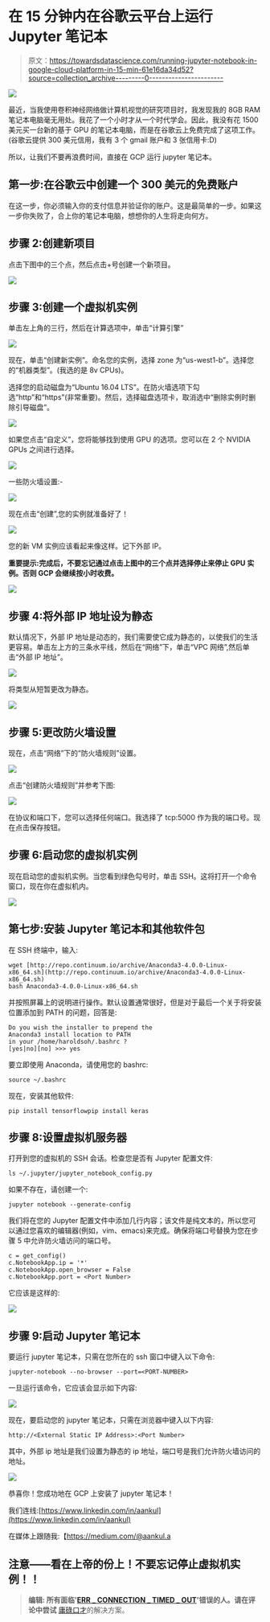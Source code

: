 # 在 15 分钟内在谷歌云平台上运行 Jupyter 笔记本

> 原文：<https://towardsdatascience.com/running-jupyter-notebook-in-google-cloud-platform-in-15-min-61e16da34d52?source=collection_archive---------0----------------------->

![](img/ced38929f86c37ecb6368d775a80216f.png)

最近，当我使用卷积神经网络做计算机视觉的研究项目时，我发现我的 8GB RAM 笔记本电脑毫无用处。我花了一个小时才从一个时代学会。因此，我没有花 1500 美元买一台新的基于 GPU 的笔记本电脑，而是在谷歌云上免费完成了这项工作。(谷歌云提供 300 美元信用，我有 3 个 gmail 账户和 3 张信用卡:D)

所以，让我们不要再浪费时间，直接在 GCP 运行 jupyter 笔记本。

## 第一步:在谷歌云中创建一个 300 美元的免费账户

在这一步，你必须输入你的支付信息并验证你的账户。这是最简单的一步。如果这一步你失败了，合上你的笔记本电脑，想想你的人生将走向何方。

## 步骤 2:创建新项目

点击下图中的三个点，然后点击+号创建一个新项目。

![](img/dcc852ae8dbb92524be81cb974db5809.png)

## 步骤 3:创建一个虚拟机实例

单击左上角的三行，然后在计算选项中，单击“计算引擎”

![](img/93f53873e7609a67574263276865fb08.png)

现在，单击“创建新实例”。命名您的实例，选择 zone 为“us-west1-b”。选择您的“机器类型”。(我选的是 8v CPUs)。

选择您的启动磁盘为“Ubuntu 16.04 LTS”。在防火墙选项下勾选“http”和“https”(非常重要)。然后，选择磁盘选项卡，取消选中“删除实例时删除引导磁盘”。

![](img/ffb04b95912e548e8324dfb7f25afa66.png)

如果您点击“自定义”，您将能够找到使用 GPU 的选项。您可以在 2 个 NVIDIA GPUs 之间进行选择。

![](img/7ed87a91217b46e75e6e47a5f9b0a7b3.png)

一些防火墙设置:-

![](img/b245e1d9a4aa81321e113f9d3c11f7b5.png)

现在点击“创建”,您的实例就准备好了！

![](img/67806be92ff564a6583019809636ff20.png)

您的新 VM 实例应该看起来像这样。记下外部 IP。

**重要提示:完成后，不要忘记通过点击上图中的三个点并选择停止来停止 GPU 实例。否则 GCP 会继续按小时收费。**

![](img/ef09f7359fa2202888dde6fb95873089.png)

## 步骤 4:将外部 IP 地址设为静态

默认情况下，外部 IP 地址是动态的，我们需要使它成为静态的，以使我们的生活更容易。单击左上方的三条水平线，然后在“网络”下，单击“VPC 网络”,然后单击“外部 IP 地址”。

![](img/b269b1d1d55550e755fd6079aae302a8.png)

将类型从短暂更改为静态。

![](img/45e1d8b9b43864e5e52f9c6e626afb02.png)

## 步骤 5:更改防火墙设置

现在，点击“网络”下的“防火墙规则”设置。

![](img/b269b1d1d55550e755fd6079aae302a8.png)

点击“创建防火墙规则”并参考下图:

![](img/d656ea01f1005f10d633d52a73934319.png)

在协议和端口下，您可以选择任何端口。我选择了 tcp:5000 作为我的端口号。现在点击保存按钮。

## 步骤 6:启动您的虚拟机实例

现在启动您的虚拟机实例。当您看到绿色勾号时，单击 SSH。这将打开一个命令窗口，现在你在虚拟机内。

![](img/e9cd90913a6df3abb6406f2dc67dc61a.png)

## 第七步:安装 Jupyter 笔记本和其他软件包

在 SSH 终端中，输入:

```
wget [http://repo.continuum.io/archive/Anaconda3-4.0.0-Linux-x86_64.sh](http://repo.continuum.io/archive/Anaconda3-4.0.0-Linux-x86_64.sh)
bash Anaconda3-4.0.0-Linux-x86_64.sh
```

并按照屏幕上的说明进行操作。默认设置通常很好，但是对于最后一个关于将安装位置添加到 PATH 的问题，回答是:

```
Do you wish the installer to prepend the 
Anaconda3 install location to PATH 
in your /home/haroldsoh/.bashrc ? 
[yes|no][no] >>> yes
```

要立即使用 Anaconda，请使用您的 bashrc:

```
source ~/.bashrc
```

现在，安装其他软件:

```
pip install tensorflowpip install keras
```

## 步骤 8:设置虚拟机服务器

打开到您的虚拟机的 SSH 会话。检查您是否有 Jupyter 配置文件:

```
ls ~/.jupyter/jupyter_notebook_config.py
```

如果不存在，请创建一个:

```
jupyter notebook --generate-config
```

我们将在您的 Jupyter 配置文件中添加几行内容；该文件是纯文本的，所以您可以通过您喜欢的编辑器(例如，vim、emacs)来完成。确保将端口号替换为您在步骤 5 中允许防火墙访问的端口号。

```
c = get_config()
c.NotebookApp.ip = '*'
c.NotebookApp.open_browser = False
c.NotebookApp.port = <Port Number>
```

它应该是这样的:

![](img/7c7c65cb887725f5bea85cc86834695f.png)

## 步骤 9:启动 Jupyter 笔记本

要运行 jupyter 笔记本，只需在您所在的 ssh 窗口中键入以下命令:

```
jupyter-notebook --no-browser --port=<PORT-NUMBER>
```

一旦运行该命令，它应该会显示如下内容:

![](img/655b98994a86b17962be0eeeff3c69d9.png)

现在，要启动您的 jupyter 笔记本，只需在浏览器中键入以下内容:

```
http://<External Static IP Address>:<Port Number>
```

其中，外部 ip 地址是我们设置为静态的 ip 地址，端口号是我们允许防火墙访问的地址。

![](img/c25edb3ab923f45cd2253ea2f166d3c0.png)

恭喜你！您成功地在 GCP 上安装了 jupyter 笔记本！

我们连线:[https://www.linkedin.com/in/aankul](https://www.linkedin.com/in/aankul)

在媒体上跟随我:【https://medium.com/@aankul.a 

## 注意——看在上帝的份上！不要忘记停止虚拟机实例！！

> **编辑:
> 所有面临'**[**ERR _ CONNECTION _ TIMED _ OUT**](https://medium.com/@krishmahajan/at-the-last-step-after-putting-the-desired-static-ip-and-port-number-i-am-not-able-to-connect-4e31826a6012?source=responses---------6----------------)**'错误的人。请在评论中尝试** [庸碌口才](https://medium.com/@basteloq?source=responses---------8----------------)的解决方案。
